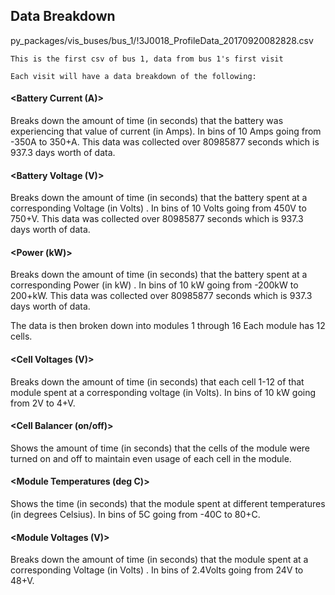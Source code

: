 ## Data Breakdown

py_packages/vis_buses/bus_1/!3J0018_ProfileData_20170920082828.csv
    
    This is the first csv of bus 1, data from bus 1's first visit
    
    Each visit will have a data breakdown of the following:

#### <Battery Current (A)>
  
  Breaks down the amount of time (in seconds) that the battery was experiencing that value of current (in Amps). In bins of 10 Amps going from -350A to 350+A. This data was collected over 80985877 seconds which is 937.3 days worth of data. 

#### <Battery Voltage (V)>
  Breaks down the amount of time (in seconds) that the battery spent at a corresponding Voltage (in Volts) . In bins of 10 Volts going from 450V to 750+V. This data was collected over 80985877 seconds which is 937.3 days worth of data. 

#### <Power (kW)>
  Breaks down the amount of time (in seconds) that the battery spent at a corresponding Power (in kW) . In bins of 10 kW going from -200kW to 200+kW. This data was collected over 80985877 seconds which is 937.3 days worth of data. 

The data is then broken down into modules 1 through 16
Each module has 12 cells. 

#### <Cell Voltages (V)>
Breaks down the amount of time (in seconds) that each cell 1-12 of that module spent at a corresponding voltage (in Volts).  In bins of 10 kW going from 2V to 4+V. 


#### <Cell Balancer (on/off)>
Shows the amount of time (in seconds) that the cells of the module were turned on and off to maintain even usage of each cell in the module.

#### <Module Temperatures (deg C)>
Shows the time (in seconds) that the module spent at different temperatures (in degrees Celsius). In bins of 5C  going from -40C to 80+C. 

#### <Module Voltages (V)>
Breaks down the amount of time (in seconds) that the module spent at a corresponding Voltage (in Volts) . In bins of 2.4Volts going from 24V to 48+V.
 


